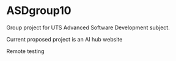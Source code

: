 # ASDgroup10
Group project for UTS Advanced Software Development subject.

Current proposed project is an AI hub website

Remote testing